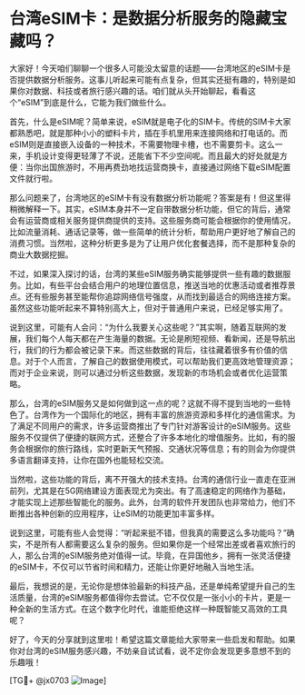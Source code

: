 # 台湾eSIM卡：是数据分析服务的隐藏宝藏吗？

大家好！今天咱们聊聊一个很多人可能没太留意的话题——台湾地区的eSIM卡是否提供数据分析服务。这事儿听起来可能有点复杂，但其实还挺有趣的，特别是如果你对数据、科技或者旅行感兴趣的话。咱们就从头开始聊起，看看这个“eSIM”到底是什么，它能为我们做些什么。

首先，什么是eSIM呢？简单来说，eSIM就是电子化的SIM卡。传统的SIM卡大家都熟悉吧，就是那种小小的塑料卡片，插在手机里用来连接网络和打电话的。而eSIM则是直接嵌入设备的一种技术，不需要物理卡槽，也不需要剪卡。这么一来，手机设计变得更轻薄了不说，还能省下不少空间呢。而且最大的好处就是方便：当你出国旅游时，不用再费劲地找运营商换卡，直接通过网络下载eSIM配置文件就行啦。

那么问题来了，台湾地区的eSIM卡有没有数据分析功能呢？答案是有！但这里得稍微解释一下。其实，eSIM本身并不一定自带数据分析功能，但它的背后，通常会有运营商或相关服务提供商提供的支持。这些服务商可能会根据你的使用情况，比如流量消耗、通话记录等，做一些简单的统计分析，帮助用户更好地了解自己的消费习惯。当然啦，这种分析更多是为了让用户优化套餐选择，而不是那种复杂的商业大数据挖掘。

不过，如果深入探讨的话，台湾的某些eSIM服务确实能够提供一些有趣的数据服务。比如，有些平台会结合用户的地理位置信息，推送当地的优惠活动或者推荐景点。还有些服务甚至能帮你追踪网络信号强度，从而找到最适合的网络连接方案。虽然这些功能听起来不算特别高大上，但对于普通用户来说，已经足够实用了。

说到这里，可能有人会问：“为什么我要关心这些呢？”其实啊，随着互联网的发展，我们每个人每天都在产生海量的数据。无论是刷短视频、看新闻，还是导航出行，我们的行为都会被记录下来。而这些数据的背后，往往藏着很多有价值的信息。对于个人而言，了解自己的数据使用模式，可以帮助我们更高效地管理资源；而对于企业来说，则可以通过分析这些数据，发现新的市场机会或者优化运营策略。

那么，台湾的eSIM服务又是如何做到这一点的呢？这就不得不提到当地的一些特色了。台湾作为一个国际化的地区，拥有丰富的旅游资源和多样化的通信需求。为了满足不同用户的需求，许多运营商推出了专门针对游客设计的eSIM服务。这些服务不仅提供了便捷的联网方式，还整合了许多本地化的增值服务。比如，有的服务会根据你的旅行路线，实时更新天气预报、交通状况等信息；有的则会为你提供多语言翻译支持，让你在国外也能轻松交流。

当然啦，这些功能的背后，离不开强大的技术支持。台湾的通信行业一直走在亚洲前列，尤其是在5G网络建设方面表现尤为突出。有了高速稳定的网络作为基础，才能实现上述那些智能化的服务。此外，台湾的软件开发团队也非常给力，他们不断推出各种创新的应用程序，让eSIM的功能更加丰富多样。

说到这里，可能有些人会觉得：“听起来挺不错，但我真的需要这么多功能吗？”确实，不是所有人都需要这么复杂的服务。但如果你是一个经常出差或者喜欢旅行的人，那么台湾的eSIM服务绝对值得一试。毕竟，在异国他乡，拥有一张灵活便捷的eSIM卡，不仅可以节省时间和精力，还能让你更好地融入当地生活。

最后，我想说的是，无论你是想体验最新的科技产品，还是单纯希望提升自己的生活质量，台湾的eSIM服务都值得你去尝试。它不仅仅是一张小小的卡片，更是一种全新的生活方式。在这个数字化时代，谁能拒绝这样一种既智能又高效的工具呢？

好了，今天的分享就到这里啦！希望这篇文章能给大家带来一些启发和帮助。如果你对台湾的eSIM服务感兴趣，不妨亲自试试看，说不定你会发现更多意想不到的乐趣哦！

[TG💪+ @jx0703 ![Image](https://github.com/user-attachments/assets/dbca1d08-cadb-493c-b0ec-ad6f7a83f270)]